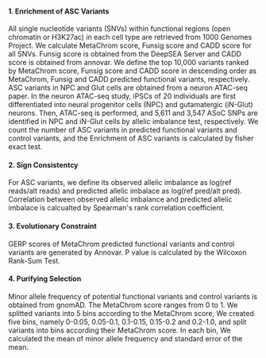 #### 1. Enrichment of ASC Variants
All single nucleotide variants (SNVs) within functional regions (open chromatin or H3K27ac) in each cell type are retrieved from 1000 Genomes Project. We calculate MetaChrom score, Funsig score and CADD score for all SNVs. Funsig score is obtained from the DeepSEA Server and CADD score is obtained from annovar. We define the top 10,000 variants ranked by MetaChrom score, Funsig score and CADD score in descending order as MetaChrom, Funsig and CADD predicted functional variants, respectively. ASC variants in NPC and Glut cells are obtained from a neuron ATAC-seq paper. In the neuron ATAC-seq study, iPSCs of 20 individuals are first differentiated into neural progenitor cells (NPC) and gutamatergic (iN-Glut) neurons. Then, ATAC-seq is performed, and 5,611 and 3,547 ASoC SNPs are identified in NPC and iN-Glut cells by allelic imbalance test, respectively. We count the number of ASC variants in predicted functional variants and control variants, and the Enrichment of ASC variants is calculated by fisher exact test. 

#### 2. Sign Consistentcy
For ASC variants, we define its observed allelic imbalance as log(ref reads/alt reads) and predicted allelic imbalace as log(ref pred/alt pred). Correlation between observed allelic imbalance and predicted allelic imbalace is calcualted by Spearman's rank correlation coefficient.

#### 3. Evolutionary Constraint
GERP scores of MetaChrom predicted functional variants and control variants are generated by Annovar. P value is calculated by the Wilcoxon Rank-Sum Test.


#### 4. Purifying Selection
Minor allele frequency of potential functional variants and control variants is obtained from gnomAD. The MetaChrom score ranges from 0 to 1. We splitted variants into 5 bins according to the MetaChrom score, We created five bins, namely 0-0.05, 0.05-0.1, 0.1-0.15, 0.15-0.2 and 0.2-1.0, and split variants into bins according their MetaChrom score. In each bin, We calculated the mean of minor allele frequency and standard error of the mean.
